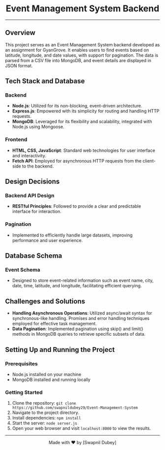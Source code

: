 <div align="center">
  <h1>Event Management System Backend</h1>
</div>

---

## Overview

This project serves as an Event Management System backend developed as an assignment for GyanGrove. It enables users to find events based on latitude, longitude, and date values, with support for pagination. The data is parsed from a CSV file into MongoDB, and event details are displayed in JSON format.

## Tech Stack and Database

### Backend
- **Node.js**: Utilized for its non-blocking, event-driven architecture.
- **Express.js**: Empowered with its simplicity for routing and handling HTTP requests.
- **MongoDB**: Leveraged for its flexibility and scalability, integrated with Node.js using Mongoose.

### Frontend
- **HTML, CSS, JavaScript**: Standard web technologies for user interface and interactivity.
- **Fetch API**: Employed for asynchronous HTTP requests from the client-side to the backend.

## Design Decisions

### Backend API Design
- **RESTful Principles**: Followed to provide a clear and predictable interface for interaction.

### Pagination
- Implemented to efficiently handle large datasets, improving performance and user experience.

## Database Schema

### Event Schema
- Designed to store event-related information such as event name, city, date, time, latitude, and longitude, facilitating efficient querying.

## Challenges and Solutions

- **Handling Asynchronous Operations**: Utilized async/await syntax for synchronous-like handling. Promises and error handling techniques employed for effective task management.
- **Data Pagination**: Implemented pagination using skip() and limit() methods in MongoDB queries to retrieve specific subsets of data.

## Setting Up and Running the Project

### Prerequisites
- Node.js installed on your machine
- MongoDB installed and running locally

### Getting Started
1. Clone the repository: `git clone https://github.com/swapnildubey29/Event-Management-System`
2. Navigate to the project directory.
3. Install dependencies: `npm install`
4. Start the server: `node server.js`
5. Open your web browser and visit `localhost:8000` to view the results.


---

<div align="center">
  Made with ❤️ by [Swapnil Dubey]

</div>

</div>
